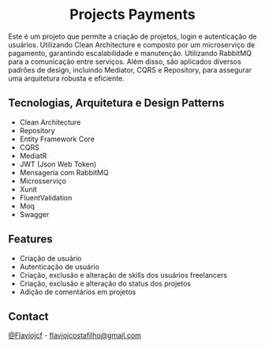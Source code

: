 <h1 align="center">Projects Payments</h1>

Este é um projeto que permite a criação de projetos, login e autenticação de usuários. 
Utilizando Clean Architecture e composto por um microserviço de pagamento, garantindo escalabilidade e manutenção. Utilizando RabbitMQ para a comunicação entre serviços. Além disso, são aplicados diversos padrões de design, incluindo Mediator, CQRS e Repository, para assegurar uma arquitetura robusta e eficiente.


## Tecnologias, Arquitetura e Design Patterns
- Clean Architecture
- Repository
- Entity Framework Core
- CQRS
- MediatR
- JWT (Json Web Token)
- Mensageria com RabbitMQ
- Microsserviço
- Xunit
- FluentValidation
- Moq
- Swagger

## Features
- Criação de usuário
- Autenticação de usuário
- Criação, exclusão e alteração de skills dos usuários freelancers
- Criação, exclusão e alteração do status dos projetos
- Adição de comentários em projetos


## Contact

[@Flaviojcf](mailto:flaviojcostafilho@gmail.com) - flaviojcostafilho@gmail.com



